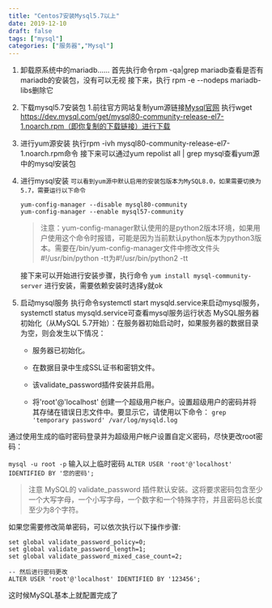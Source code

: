 ```yaml
---
title: "Centos7安装Mysql5.7以上"
date: 2019-12-10
draft: false
tags: ["mysql"]
categories: ["服务器","Mysql"]
---
```


1. 卸载原系统中的mariadb……
首先执行命令rpm -qa|grep mariadb查看是否有mariadb的安装包，没有可以无视
接下来，执行 rpm -e --nodeps mariadb-libs删除它


2.  下载mysql5.7安装包
1.前往官方网站复制yum源链接[Mysql官网](https://dev.mysql.com/downloads/repo/yum/)
执行wget https://dev.mysql.com/get/mysql80-community-release-el7-1.noarch.rpm（即你复制的下载链接）进行下载

3. 进行yum源安装
执行rpm -ivh mysql80-community-release-el7-1.noarch.rpm命令
接下来可以通过yum repolist all | grep mysql查看yum源中的mysql安装包

4. 进行mysql安装
`可以看到yum源中默认启用的安装包版本为MySQL8.0，如果需要切换为5.7，需要运行以下命令`

    ```linux
    yum-config-manager --disable mysql80-community
    yum-config-manager --enable mysql57-community
    ```

    > 注意：yum-config-manager默认使用的是python2版本环境，如果用户使用这个命令时报错，可能是因为当前默认python版本为python3版本。需要在/bin/yum-config-manager文件中修改文件头#!/usr/bin/python -tt为#!/usr/bin/python2 -tt

    接下来可以开始进行安装步骤，执行命令
    `yum install mysql-community-server`
    进行安装，需要依赖安装时选择y就ok

5.  启动mysql服务
执行命令systemctl start mysqld.service来启动mysql服务，systemctl status mysqld.service可查看mysql服务运行状态
MySQL服务器初始化（从MySQL 5.7开始）：在服务器初始启动时，如果服务器的数据目录为空，则会发生以下情况：

    + 服务器已初始化。

    + 在数据目录中生成SSL证书和密钥文件。

    + 该validate_password插件安装并启用。

    + 将'root'@'localhost' 创建一个超级用户帐户。设置超级用户的密码并将其存储在错误日志文件中。要显示它，请使用以下命令：
    `grep 'temporary password' /var/log/mysqld.log`

通过使用生成的临时密码登录并为超级用户帐户设置自定义密码，尽快更改root密码：

`mysql -u root -p`
输入以上临时密码
`ALTER USER 'root'@'localhost' IDENTIFIED BY '您的密码';`

> 注意
MySQL的 validate_password 插件默认安装。这将要求密码包含至少一个大写字母，一个小写字母，一个数字和一个特殊字符，并且密码总长度至少为8个字符。


如果您需要修改简单密码，可以依次执行以下操作步骤:

```mysql
set global validate_password_policy=0;
set global validate_password_length=1;
set global validate_password_mixed_case_count=2;

-- 然后进行密码更改
ALTER USER 'root'@'localhost' IDENTIFIED BY '123456';
```

这时候MySQL基本上就配置完成了